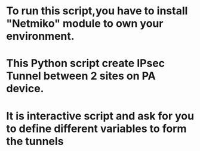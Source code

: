 # To run this script,you have to install "Netmiko" module to own your environment.
# This Python script create IPsec Tunnel between 2 sites on PA device.
# It is interactive script and ask for you to define different variables to form the tunnels
